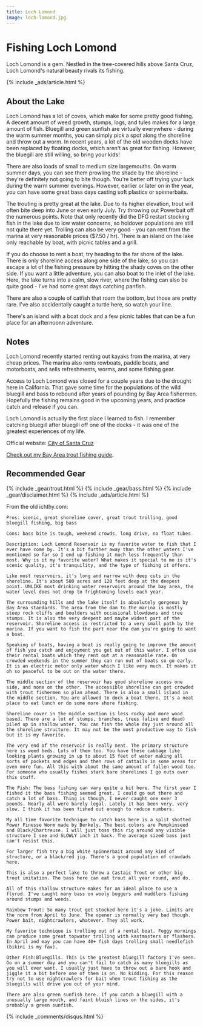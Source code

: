 ```yaml
---
title: Loch Lomond
image: loch-lomond.jpg
---
```


# Fishing Loch Lomond

Loch Lomond is a gem. Nestled in the tree-covered hills above Santa Cruz, Loch Lomond's natural beauty rivals its fishing.

{% include _ads/article.html %}


## About the Lake

Loch Lomond has a lot of coves, which make for some pretty good fishing. A decent amount of weed growth, stumps, logs, and tules makes for a large amount of fish. Bluegill and green sunfish are virtually everywhere - during the warm summer months, you can simply pick a spot along the shoreline and throw out a worm. In recent years, a lot of the old wooden docks have been replaced by floating docks, which aren't as great for fishing. However, the bluegill are still willing, so bring your kids!

There are also loads of small to medium size largemouths. On warm summer days, you can see them prowling the shade by the shoreline - they're definitely not going to bite though. You're better off trying your luck during the warm summer evenings. However, earlier or later on in the year, you can have some great bass days casting soft plastics or spinnerbaits.

The trouting is pretty great at the lake. Due to its higher elevation, trout will often bite deep into June or even early July. Try throwing out Powerbait off the numerous points. Note that only recently did the DFG restart stocking fish in the lake due to low water concerns, so holdover populations are still not quite there yet. Trolling can also be very good - you can rent from the marina at very reasonable prices ($7.50 / hr). There is an island on the lake only reachable by boat, with picnic tables and a grill.

If you do choose to rent a boat, try heading to the far shore of the lake. There is only shoreline access along one side of the lake, so you can escape a lot of the fishing pressure by hitting the shady coves on the other side. If you want a little adventure, you can also boat to the inlet of the lake. Here, the lake turns into a calm, slow river, where the fishing can also be quite good - I've had some great days catching panfish.

There are also a couple of catfish that roam the bottom, but those are pretty rare. I've also accidentally caught a turtle here, so watch your line.

There's an island with a boat dock and a few picnic tables that can be a fun place for an afternoonn adventure.

## Notes

Loch Lomond recently started renting out kayaks from the marina, at very cheap prices. The marina also rents rowboats, paddle boats, and motorboats, and sells refreshments, worms, and some fishing gear.

Access to Loch Lomond was closed for a couple years due to the drought here in California. That gave some time for the populations of the wild bluegill and bass to rebound after years of pounding by Bay Area fishermen. Hopefully the fishing remains good in the upcoming years, and practice catch and release if you can.

Loch Lomond is actually the first place I learned to fish. I remember catching bluegill after bluegill off one of the docks - it was one of the greatest experiences of my life.

Official website: [City of Santa Cruz](https://www.cityofsantacruz.com/government/city-departments/water/watershed/loch-lomond-recreation)

[Check out my Bay Area trout fishing guide](/trout).

## Recommended Gear

{% include _gear/trout.html %}
{% include _gear/bass.html %}
{% include _gear/disclaimer.html %}
{% include _ads/article.html %}



From the old ichthy.com:

```
Pros: scenic, great shoreline cover, great trout trolling, good bluegill fishing, big bass

Cons: bass bite is tough, weekend crowds, long drive, no float tubes

Description: Loch Lomond Reservoir is my favorite water to fish that I ever have come by. It's a bit further away than the other waters I've mentioned so far so I end up fishing it much less frequently than most. Why is it my favorite water? What makes it special to me is it's scenic quality, it's tranquility, and the type of fishing it offers.

Like most reservoirs, it's long and narrow with deep cuts in the shoreline. It's about 500 acres and 120 feet deep at the deepest point. UNLIKE most drinking water reservoirs around the bay area, the water level does not drop to frightening levels each year.

The surrounding hills and the lake itself is absolutely gorgeous by Bay Area standards. The area from the dam to the marina is mostly steep rock cliffs and boulders with occasional blowdowns and tree stumps. It is also the very deepest and maybe widest part of the reservoir. Shoreline access is restricted to a very small path by the marina. If you want to fish the part near the dam you're going to want a boat.

Speaking of boats, having a boat is really going to improve the amount of fish you catch and enjoyment you get out of this water. I often use their rental boats which they rent out at a reasonable rate. On crowded weekends in the summer they can run out of boats so go early. It is an electric motor only water which I like very much. It makes it oh so peaceful to be out on the water there.

The middle section of the reservoir has good shoreline access one side, and none on the other. The accessible shoreline can get crowded with trout fishermen so plan ahead. There is also a small island in the middle section. You are allowed to dock a boat there. It's a neat place to eat lunch or do some more shore fishing.

Shoreline cover in the middle section is less rocky and more wood based. There are a lot of stumps, branches, trees (alive and dead) piled up in shallow water. You can fish the whole day just around all the shoreline structure. It may not be the most productive way to fish but it is my favorite.

The very end of the reservoir is really neat. The primary structure here is weed beds. Lots of them too. You have these cabbage like looking plants growing in up to about 15 feet of water making all sorts of pockets and edges and then rows of cattails in some areas for even more fun. All this with about the same amount of fallen wood too. For someone who usually fishes stark bare shorelines I go nuts over this stuff.

The Fish: The bass fishing can vary quite a bit here. The first year I fished it the bass fishing seemed great. I could go out there and catch a lot of bass. Thing is though, I never caught one over 3 pounds. Nearly all were barely legal. Lately it has been very, very slow. I think it has been fished out enough to reduce numbers.

My all time favorite technique to catch bass here is a split shotted Power Finesse Worm made by Berkely. The best colors are Pumpkinseed and Black/Chartreuse. I will just toss this rig around any visible structure I see and SLOWLY inch it back. The average sized bass just can't resist this.

For larger fish try a big white spinnerbait around any kind of structure, or a black/red jig. There's a good population of crawdads here.

This is also a perfect lake to throw a Castaic Trout or other big trout imitation. The bass here can eat trout all year round, and do.

All of this shallow structure makes for an ideal place to use a flyrod. I've caught many bass on wooly buggers and muddlers fishing around stumps and weeds.

Rainbow Trout: So many trout get stocked here it's a joke. Limits are the norm from April to June. The opener is normally very bad though. Power bait, nightcrawlers, whatever. They all work.

My favorite technique is trolling out of a rental boat. Foggy mornings can produce some great topwater trolling with kastmasters or flashers. In April and may you can have 40+ fish days trolling small needlefish (bikini is my fav).

Other Fish:Bluegills. This is the greatest bluegill factory I've seen. Go on a summer day and you can't fail to catch as many bluegills as you will ever want. I usually just have to throw out a bare hook and jiggle it a bit before one of them is on. No kidding. For this reason try not to use nightcrawlers for bait when trout fishing as the bluegills will drive you out of your mind.

There are also green sunfish here. If you catch a bluegill with a unusually large mouth, and faint bluish lines on the sides, it's probably a green sunfish. 
```

{% include _comments/disqus.html %}